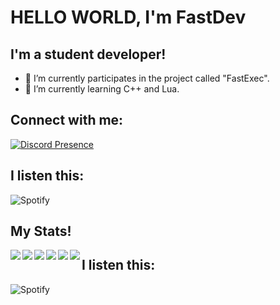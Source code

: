 # HELLO WORLD, I'm FastDev

## I'm a student developer!

- 🔴 I’m currently participates in the project called "FastExec".
- 🔴 I’m currently learning C++ and Lua.
## Connect with me:

[![Discord Presence](https://lanyard.cnrad.dev/api/877544932800348240?bg=#525252)](https://discord.com/users/877544932800348240)

## I listen this:

![Spotify](https://spotify-recently-played-readme.vercel.app/api?user=314376usnc4efynsu3nzgy7xtxq4)

## My Stats!

<img align="left" widht="47%" src="https://github-readme-stats.vercel.app/api?username=Student-FastDev&count_private=true&show_icons=true&theme=dark" />

<img align="left" widht="47%" src="https://github-readme-stats.vercel.app/api/top-langs/?username=Student-FastDev&theme=dark" />


<img align="left" widht="47%" src="https://img.shields.io/badge/lua-%232C2D72.svg?style=for-the-badge&logo=lua&logoColor=white" />
<img align="left" widht="47%" src="https://img.shields.io/badge/python-3670A0?style=for-the-badge&logo=python&logoColor=ffdd54" />
<img align="left" widht="47%" src="https://img.shields.io/badge/c++-%2300599C.svg?style=for-the-badge&logo=c%2B%2B&logoColor=white" />
<img align="left" widht="47%" src="https://img.shields.io/badge/html5-%23E34F26.svg?style=for-the-badge&logo=html5&logoColor=white" />

## I listen this:

![Spotify](https://spotify-recently-played-readme.vercel.app/api?user=314376usnc4efynsu3nzgy7xtxq4)
